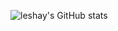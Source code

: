 ![leshay's GitHub stats](https://github-readme-stats.vercel.app/api?username=leshayq&show_icons=true&theme=transparent)
